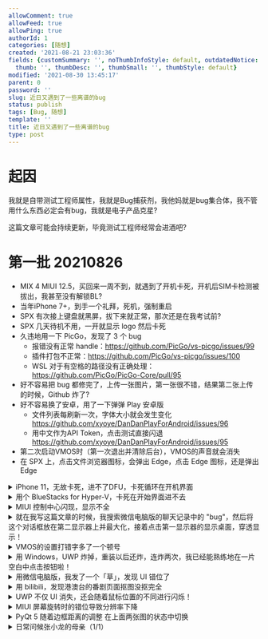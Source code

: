 ```yaml
---
allowComment: true
allowFeed: true
allowPing: true
authorId: 1
categories: [随想]
created: '2021-08-21 23:03:36'
fields: {customSummary: '', noThumbInfoStyle: default, outdatedNotice: 'no', reprint: standard,
  thumb: '', thumbDesc: '', thumbSmall: '', thumbStyle: default}
modified: '2021-08-30 13:45:17'
parent: 0
password: ''
slug: 近日又遇到了一些离谱的bug
status: publish
tags: [Bug, 随想]
template: ''
title: 近日又遇到了一些离谱的bug
type: post
---
```

# 起因

我就是自带测试工程师属性，我就是Bug捕获剂，我他妈就是bug集合体，我不管用什么东西必定会有bug，我就是电子产品克星?

这篇文章可能会持续更新，毕竟测试工程师经常会进酒吧?

# 第一批 20210826

* MIX 4 MIUI 12.5，买回来一周不到，就遇到了开机卡死，开机后SIM卡检测被拔出，我甚至没有解锁BL?
* 当年iPhone 7+，到手一个礼拜，死机，强制重启
* SPX 有次接上键盘就黑屏，拔下来就正常，那次还是在我考试前?
* SPX 几天待机不用，一开就显示 logo 然后卡死
* 久违地用一下 PicGo，发现了 3 个 bug
  * 报错没有正常 handle：https://github.com/PicGo/vs-picgo/issues/99
  * 插件打包不正常：https://github.com/PicGo/vs-picgo/issues/100
  * WSL 对于有空格的路径没有正确处理：https://github.com/PicGo/PicGo-Core/pull/95
* 好不容易把 bug 都修完了，上传一张图片，第一张很不错，结果第二张上传的时候，Github 炸了?
* 好不容易换了安卓，用了一下弹弹 Play 安卓版
  * 文件列表每刷新一次，字体大小就会发生变化 https://github.com/xyoye/DanDanPlayForAndroid/issues/96
  * 用中文作为API Token，点击测试直接闪退 https://github.com/xyoye/DanDanPlayForAndroid/issues/95
* 第二次启动VMOS时（第一次退出并清除后台），VMOS的声音就会消失
* 在 SPX 上，点击文件浏览器图标，会弹出 Edge，点击 Edge 图标，还是弹出 Edge

<details>
	<summary>iPhone 11，无故卡死，进不了DFU，卡死循环在开机界面</summary>
	<img src="https://cdn.jsdelivr.net/gh/JeffersonQin/blog-asset@latest/usr/picgo/772a23bfa1d22005b60120015e40ab7.jpg">
</details>
<details>
	<summary>用个 BlueStacks for Hyper-V，卡死在开始界面进不去</summary>
	<img src="https://cdn.jsdelivr.net/gh/JeffersonQin/blog-asset@latest/usr/picgo/71b8824fd57206bbc87acff2ff21009.png">
</details>
<details>
	<summary>MIUI 控制中心闪现，显示不全</summary>
	<img src="https://cdn.jsdelivr.net/gh/JeffersonQin/blog-asset@latest/usr/picgo/f351a67d377870dbc92af016446ecaf.jpg">
</details>
<details>
	<summary>就在我写这篇文章的时候，我搜索微信电脑版的聊天记录中的 "bug"，然后将这个对话框放在第二显示器上并最大化，接着点击第一显示器的显示桌面，穿透显示！</summary>
	<img src="https://cdn.jsdelivr.net/gh/JeffersonQin/blog-asset@latest/usr/picgo/59cd6d6d679414689599401ef6a8f5f.png">
</details>
<details>
	<summary>VMOS的设置打错字多了一个顿号</summary>
	<img src="https://cdn.jsdelivr.net/gh/JeffersonQin/blog-asset@latest/usr/picgo/ad96e9db1222c6bada8713fac513176.jpg">
</details>
<details>
	<summary>用 Windows，UWP 炸掉，重装以后还炸，连炸两次，我已经能熟练地在一片空白中点击按钮啦！</summary>
	<img src="https://cdn.jsdelivr.net/gh/JeffersonQin/blog-asset@latest/usr/vscode/20210130150052_fa97dee8d9f01cbf6416094d28f84e0c.png">
</details>
<details>
	<summary>用微信电脑版，我发了一个「草」，发现 UI 错位了</summary>
	<img src="https://cdn.jsdelivr.net/gh/JeffersonQin/blog-asset@latest/usr/vscode/20210130150522_8e61862875fe1e2699132457765c2067.png">
</details>
<details>
	<summary>用 bilibili，发现港澳台的番剧页面抠图没抠完全</summary>
	<img src="https://cdn.jsdelivr.net/gh/JeffersonQin/blog-asset@latest/usr/picgo/783013afa217f922b6d0972fd2271cb.png">
	<img src="https://cdn.jsdelivr.net/gh/JeffersonQin/blog-asset@latest/usr/picgo/d8fcf8dd163be059f06f9dc1c3d9af2.png">
</details>
<details>
	<summary>UWP 不仅 UI 消失，还会随着鼠标位置的不同进行闪烁！</summary>
	<div class="kyt-player" style="height: 889px; width: 400px;">
		<video src="https://cdn.jsdelivr.net/gh/JeffersonQin/blog-asset@latest/usr/picgo/b1ead5a6702f0533d4ac37f36c695dff.mp4" style="height: auto; width: 100%; background-image: none;" draggable="true" controls="controls">
		</video>
		<div class="play-button" style="display: none;"></div>
	</div>
</details>
<details>
	<summary>MIUI 屏幕旋转时的错位导致分辨率下降</summary>
	<img src="https://cdn.jsdelivr.net/gh/JeffersonQin/blog-asset@latest/usr/picgo/ef820647c550050e26081e46a411f16.jpg">
	<img src="https://cdn.jsdelivr.net/gh/JeffersonQin/blog-asset@latest/usr/picgo/32b5aba202e9a63ac7156810d0f58f6.jpg">
</details>
<details>
	<summary>PyQt 5 随着边框距离的调整 在上面两张图的状态中切换</summary>
	<img src="https://cdn.jsdelivr.net/gh/JeffersonQin/blog-asset@latest/usr/picgo/0c3fb2f64ccf6af2fad690141745e51.png">
	<img src="https://cdn.jsdelivr.net/gh/JeffersonQin/blog-asset@latest/usr/picgo/3aedc41e40655a35c351bb1367a7fe7.png">
</details>
<details>
	<summary>日常问候张小龙的母亲（1/1）</summary>
	<img src="https://cdn.jsdelivr.net/gh/JeffersonQin/blog-asset@latest/usr/picgo/8049e066f585818885c5a09f0ed6d7b.png">
	<img src="https://cdn.jsdelivr.net/gh/JeffersonQin/blog-asset@latest/usr/picgo/997251d1d4210a09397a37920e98109.png">
</details>
